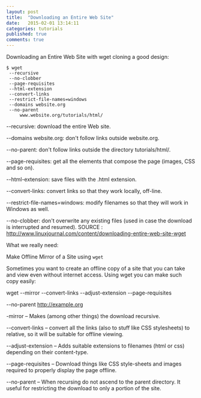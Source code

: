```yaml
---
layout: post
title:  "Downloading an Entire Web Site"
date:   2015-02-01 13:14:11
categories: tutorials
published: true
comments: true
---
```




Downloading an Entire Web Site with wget cloning a good design:

	$ wget  
     --recursive 
     --no-clobber 
     --page-requisites 
     --html-extension 
     --convert-links 
     --restrict-file-names=windows 
     --domains website.org 
     --no-parent 
         www.website.org/tutorials/html/
 
 
         
--recursive: download the entire Web site.

--domains website.org: don't follow links outside website.org.

--no-parent: don't follow links outside the directory tutorials/html/.

--page-requisites: get all the elements that compose the page (images, CSS and so on).

--html-extension: save files with the .html extension.

--convert-links: convert links so that they work locally, off-line.

--restrict-file-names=windows: modify filenames so that they will work in Windows as well.

--no-clobber: don't overwrite any existing files (used in case the download is interrupted and
resumed).
SOURCE :  http://www.linuxjournal.com/content/downloading-entire-web-site-wget

What we really need:


Make Offline Mirror of a Site using `wget`

Sometimes you want to create an offline copy of a site that you can take and view even without internet access. Using wget you can make such copy easily:

wget --mirror --convert-links --adjust-extension --page-requisites 


--no-parent http://example.org

-mirror – Makes (among other things) the download recursive.


--convert-links – convert all the links (also to stuff like CSS stylesheets) to relative, so it will be suitable for offline viewing.


--adjust-extension – Adds suitable extensions to filenames (html or css) depending on their content-type.


--page-requisites – Download things like CSS style-sheets and images required to properly display the page offline.


--no-parent – When recursing do not ascend to the parent directory. It useful for restricting the download to only a portion of the site.

